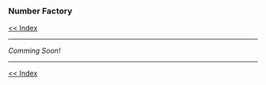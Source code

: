 ### Number Factory

[<< Index](/wiki/index.md)

---

*Comming Soon!*

---

[<< Index](/wiki/index.md)

